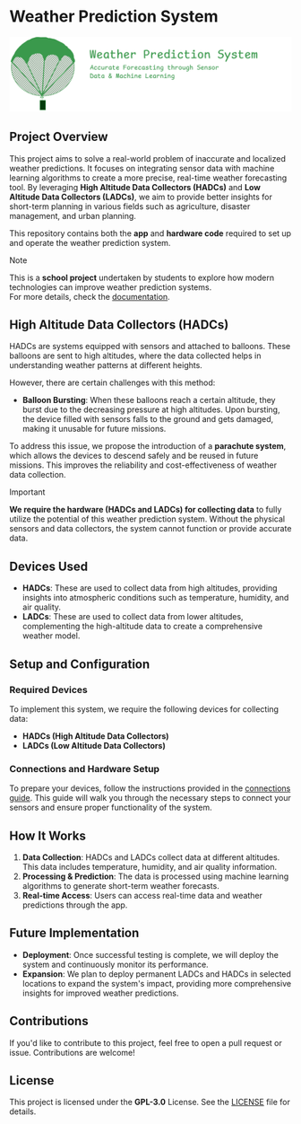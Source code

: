 # Weather Prediction System

![Weather Prediction System](images/README/logo.png)

## Project Overview

This project aims to solve a real-world problem of inaccurate and localized weather predictions. It focuses on integrating sensor data with machine learning algorithms to create a more precise, real-time weather forecasting tool. By leveraging **High Altitude Data Collectors (HADCs)** and **Low Altitude Data Collectors (LADCs)**, we aim to provide better insights for short-term planning in various fields such as agriculture, disaster management, and urban planning.

This repository contains both the **app** and **hardware code** required to set up and operate the weather prediction system.

> [!NOTE]
> This is a **school project** undertaken by students to explore how modern technologies can improve weather prediction systems.  
> For more details, check the [documentation](docs/main.pdf).

## High Altitude Data Collectors (HADCs)

HADCs are systems equipped with sensors and attached to balloons. These balloons are sent to high altitudes, where the data collected helps in understanding weather patterns at different heights.

However, there are certain challenges with this method:

- **Balloon Bursting**: When these balloons reach a certain altitude, they burst due to the decreasing pressure at high altitudes. Upon bursting, the device filled with sensors falls to the ground and gets damaged, making it unusable for future missions.

To address this issue, we propose the introduction of a **parachute system**, which allows the devices to descend safely and be reused in future missions. This improves the reliability and cost-effectiveness of weather data collection.

> [!IMPORTANT]  
> **We require the hardware (HADCs and LADCs) for collecting data** to fully utilize the potential of this weather prediction system. Without the physical sensors and data collectors, the system cannot function or provide accurate data.

## Devices Used

- **HADCs**: These are used to collect data from high altitudes, providing insights into atmospheric conditions such as temperature, humidity, and air quality.
- **LADCs**: These are used to collect data from lower altitudes, complementing the high-altitude data to create a comprehensive weather model.

## Setup and Configuration

### Required Devices

To implement this system, we require the following devices for collecting data:

- **HADCs (High Altitude Data Collectors)**
- **LADCs (Low Altitude Data Collectors)**

### Connections and Hardware Setup

To prepare your devices, follow the instructions provided in the [connections guide](docs/connections.md). This guide will walk you through the necessary steps to connect your sensors and ensure proper functionality of the system.

## How It Works

1. **Data Collection**: HADCs and LADCs collect data at different altitudes. This data includes temperature, humidity, and air quality information.
2. **Processing & Prediction**: The data is processed using machine learning algorithms to generate short-term weather forecasts.
3. **Real-time Access**: Users can access real-time data and weather predictions through the app.

## Future Implementation

- **Deployment**: Once successful testing is complete, we will deploy the system and continuously monitor its performance.
- **Expansion**: We plan to deploy permanent LADCs and HADCs in selected locations to expand the system's impact, providing more comprehensive insights for improved weather predictions.

## Contributions

If you'd like to contribute to this project, feel free to open a pull request or issue. Contributions are welcome!

## License

This project is licensed under the **GPL-3.0** License. See the [LICENSE](LICENSE) file for details.
